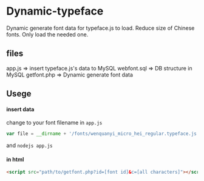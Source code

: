 Dynamic-typeface
================

Dynamic generate font data for typeface.js to load.
Reduce size of Chinese fonts.
Only load the needed one.

files
--------
app.js => insert typeface.js's data to MySQL
webfont.sql => DB structure in MySQL
getfont.php => Dynamic generate font data

Usege
-------
#### insert data
change to your font filename in `app.js`
```javascript
var file = __dirname + '/fonts/wenquanyi_micro_hei_regular.typeface.js';
```
and
`nodejs app.js`

#### in html
```html
<script src="path/to/getfont.php?id=[font id]&c=[all characters]"></script>
```
